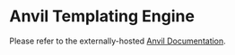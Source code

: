 # Anvil Templating Engine

Please refer to the externally-hosted [Anvil Documentation](https://www.notion.so/bnonn/Documentation-770e22a9a0da489e90c850272b361482).
